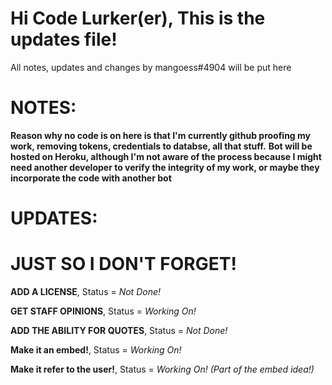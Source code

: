 # Hi Code Lurker(er), This is the updates file!
All notes, updates and changes by mangoess#4904 will be put here

# NOTES:

**Reason why no code is on here is that I'm currently github proofing my work, removing tokens, credentials to databse, all that stuff.**
**Bot will be hosted on Heroku, although I'm not aware of the process because I might need another developer to verify the integrity of my work, or maybe they incorporate the code with another bot**

# UPDATES:

# JUST SO I DON'T FORGET!

**ADD A LICENSE**, Status = *Not Done!*

**GET STAFF OPINIONS**, Status = *Working On!*

**ADD THE ABILITY FOR QUOTES**, Status = *Not Done!*

**Make it an embed!**, Status = *Working On!*

**Make it refer to the user!**, Status = *Working On! (Part of the embed idea!)*
